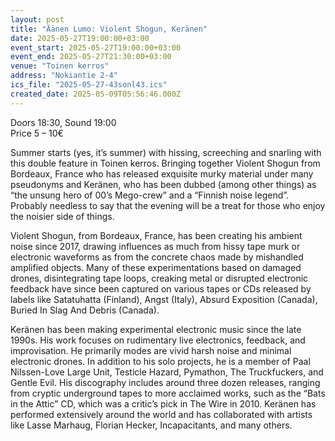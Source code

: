 ```yaml
---
layout: post
title: "Äänen Lumo: Violent Shogun, Keränen"
date: 2025-05-27T19:00:00+03:00
event_start: 2025-05-27T19:00:00+03:00
event_end: 2025-05-27T21:30:00+03:00
venue: "Toinen kerros"
address: "Nokiantie 2-4"
ics_file: "2025-05-27-43sonl43.ics"
created_date: 2025-05-09T05:56:46.000Z
---
```


Doors 18:30, Sound 19:00  
Price 5 – 10€   
  
Summer starts (yes, it’s summer) with hissing, screeching and snarling with this double feature in Toinen kerros. Bringing together Violent Shogun from Bordeaux, France who has released exquisite murky material under many pseudonyms and Keränen, who has been dubbed (among other things) as “the unsung hero of 00’s Mego-crew” and a “Finnish noise legend”. Probably needless to say that the evening will be a treat for those who enjoy the noisier side of things.  
  
Violent Shogun, from Bordeaux, France, has been creating his ambient noise since 2017, drawing influences as much from hissy tape murk or electronic waveforms as from the concrete chaos made by mishandled amplified objects. Many of these experimentations based on damaged drones, disintegrating tape loops, creaking metal or disrupted electronic feedback have since been captured on various tapes or CDs released by labels like Satatuhatta (Finland), Angst (Italy), Absurd Exposition (Canada), Buried In Slag And Debris (Canada).  
  
Keränen has been making experimental electronic music since the late 1990s. His work focuses on rudimentary live electronics, feedback, and improvisation. He primarily modes are vivid harsh noise and minimal electronic drones. In addition to his solo projects, he is a member of Paal Nilssen-Love Large Unit, Testicle Hazard, Pymathon, The Truckfuckers, and Gentle Evil. His discography includes around three dozen releases, ranging from cryptic underground tapes to more acclaimed works, such as the “Bats in the Attic” CD, which was a critic’s pick in The Wire in 2010. Keränen has performed extensively around the world and has collaborated with artists like Lasse Marhaug, Florian Hecker, Incapacitants, and many others.
